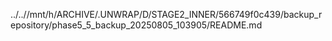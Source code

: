 ../..//mnt/h/ARCHIVE/.UNWRAP/D/STAGE2_INNER/566749f0c439/backup_repository/phase5_5_backup_20250805_103905/README.md
